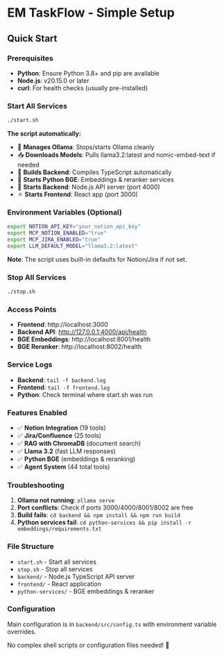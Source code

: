 # EM TaskFlow - Simple Setup

## Quick Start

### Prerequisites
- **Python**: Ensure Python 3.8+ and pip are available
- **Node.js**: v20.15.0 or later
- **curl**: For health checks (usually pre-installed)

### Start All Services
```bash
./start.sh
```

**The script automatically:**
- 🦙 **Manages Ollama**: Stops/starts Ollama cleanly
- 📥 **Downloads Models**: Pulls llama3.2:latest and nomic-embed-text if needed
- 🔨 **Builds Backend**: Compiles TypeScript automatically
- 🐍 **Starts Python BGE**: Embeddings & reranker services
- 🔧 **Starts Backend**: Node.js API server (port 4000)
- ⚛️ **Starts Frontend**: React app (port 3000)

### Environment Variables (Optional)
```bash
export NOTION_API_KEY="your_notion_api_key"
export MCP_NOTION_ENABLED="true"
export MCP_JIRA_ENABLED="true"
export LLM_DEFAULT_MODEL="llama3.2:latest"
```

**Note**: The script uses built-in defaults for Notion/Jira if not set.

### Stop All Services
```bash
./stop.sh
```

### Access Points

- **Frontend**: http://localhost:3000
- **Backend API**: http://127.0.0.1:4000/api/health
- **BGE Embeddings**: http://localhost:8001/health
- **BGE Reranker**: http://localhost:8002/health

### Service Logs

- **Backend**: `tail -f backend.log`
- **Frontend**: `tail -f frontend.log`
- **Python**: Check terminal where start.sh was run

### Features Enabled

- ✅ **Notion Integration** (19 tools)
- ✅ **Jira/Confluence** (25 tools) 
- ✅ **RAG with ChromaDB** (document search)
- ✅ **Llama 3.2** (fast LLM responses)
- ✅ **Python BGE** (embeddings & reranking)
- ✅ **Agent System** (44 total tools)

### Troubleshooting

1. **Ollama not running**: `ollama serve`
2. **Port conflicts**: Check if ports 3000/4000/8001/8002 are free
3. **Build fails**: `cd backend && npm install && npm run build`
4. **Python services fail**: `cd python-services && pip install -r embeddings/requirements.txt`

### File Structure

- `start.sh` - Start all services
- `stop.sh` - Stop all services  
- `backend/` - Node.js TypeScript API server
- `frontend/` - React application
- `python-services/` - BGE embeddings & reranker

### Configuration

Main configuration is in `backend/src/config.ts` with environment variable overrides.

No complex shell scripts or configuration files needed! 🎉
